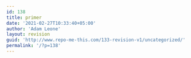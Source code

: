 ```yaml
---
id: 138
title: primer
date: '2021-02-27T10:33:40+05:00'
author: 'Adam Leone'
layout: revision
guid: 'http://www.repo-me-this.com/133-revision-v1/uncategorized/'
permalink: '/?p=138'
---
```



